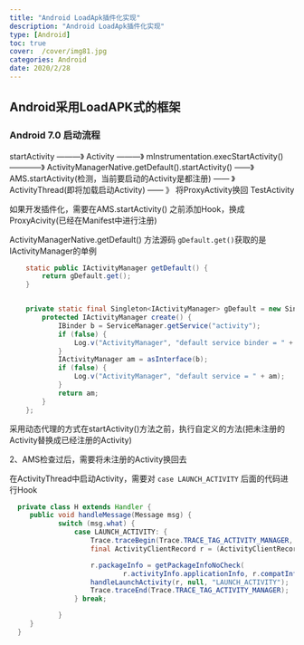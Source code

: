 ```yaml
---
title: "Android LoadApk插件化实现"
description: "Android LoadApk插件化实现"
type: [Android]
toc: true
cover:  /cover/img81.jpg
categories: Android
date: 2020/2/28
---
```

## Android采用LoadAPK式的框架


### Android 7.0 启动流程

startActivity ———》 Activity ———》 mInstrumentation.execStartActivity() ————》 ActivityManagerNative.getDefault().startActivity() ——》 AMS.startActivity(检测，当前要启动的Activity是都注册) —— 》 ActivityThread(即将加载启动Activity) —— 》 将ProxyActivity换回 TestActivity
<!--more-->
如果开发插件化，需要在AMS.startActivity() 之前添加Hook，换成ProxyAcivity(已经在Manifest中进行注册)

ActivityManagerNative.getDefault() 方法源码
`gDefault.get()`获取的是IActivityManager的单例

```java
    static public IActivityManager getDefault() {
        return gDefault.get();
    }


    private static final Singleton<IActivityManager> gDefault = new Singleton<IActivityManager>() {
        protected IActivityManager create() {
            IBinder b = ServiceManager.getService("activity");
            if (false) {
                Log.v("ActivityManager", "default service binder = " + b);
            }
            IActivityManager am = asInterface(b);
            if (false) {
                Log.v("ActivityManager", "default service = " + am);
            }
            return am;
        }
    };

```

采用动态代理的方式在startActivity()方法之前，执行自定义的方法(把未注册的Activity替换成已经注册的Activity)


2、AMS检查过后，需要将未注册的Activity换回去

在ActivityThread中启动Activity，需要对 `case LAUNCH_ACTIVITY` 后面的代码进行Hook


```java
  private class H extends Handler {
     public void handleMessage(Message msg) {
            switch (msg.what) {
                case LAUNCH_ACTIVITY: {
                    Trace.traceBegin(Trace.TRACE_TAG_ACTIVITY_MANAGER, "activityStart");
                    final ActivityClientRecord r = (ActivityClientRecord) msg.obj;

                    r.packageInfo = getPackageInfoNoCheck(
                            r.activityInfo.applicationInfo, r.compatInfo);
                    handleLaunchActivity(r, null, "LAUNCH_ACTIVITY");
                    Trace.traceEnd(Trace.TRACE_TAG_ACTIVITY_MANAGER);
                } break;

            }
     }
  }
```
